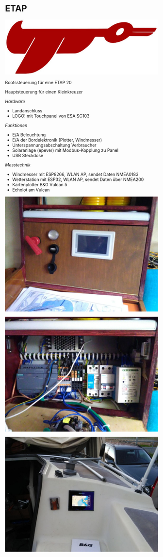 # ETAP 
![Schematics](https://github.com/gerryvel/ETAP/blob/main/etap.jpg)

Bootssteuerung für eine ETAP 20

Hauptsteuerung für einen Kleinkreuzer 

*Hardware*

- Landanschluss
- LOGO! mit Touchpanel von ESA SC103

*Funktionen*

- E/A Beleuchtung
- E/A der Bordelektronik (Plotter, Windmesser)
- Unterspannungsabschaltung Verbraucher
- Solaranlage (epever) mit Modbus-Kopplung zu Panel
- USB Steckdose

*Messtechnik*

- Windmesser mit ESP8266, WLAN AP, sendet Daten NMEA0183
- Wetterstation mit ESP32, WLAN AP, sendet Daten über NMEA200
- Kartenplotter B&G Vulcan 5
- Echolot am Vulcan


![Schematics](https://github.com/gerryvel/ETAP/blob/main/photo_2020-10-09_16-40-10.jpg)

![Schematics](https://github.com/gerryvel/ETAP/blob/main/photo_2020-10-09_16-40-08.jpg)

![Schematics](https://github.com/gerryvel/ETAP/blob/main/photo_2020-05-25_15-32-57.jpg)

